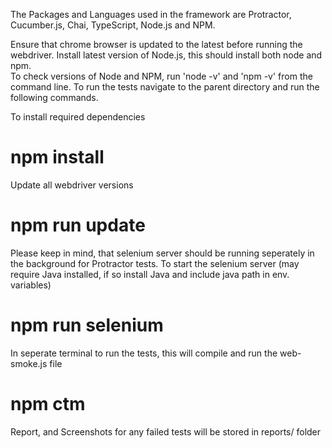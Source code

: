 The Packages and Languages used in the framework are Protractor, Cucumber.js, Chai, TypeScript, Node.js and NPM. 

Ensure that chrome browser is updated to the latest before running the webdriver.
Install latest version of Node.js, this should install both node and npm.  
To check versions of Node and NPM,  run 'node -v' and 'npm -v' from the command line.
To run the tests navigate to the parent directory and run the following commands.

To install required dependencies 
# npm install

Update all webdriver versions
# npm run update

Please keep in mind, that selenium server should be running seperately in the background for Protractor tests. 
To start the selenium server (may require Java installed, if so install Java and include java path in env. variables)
# npm run selenium

In seperate terminal to run the tests, this will compile and run the web-smoke.js file
# npm ctm


Report, and Screenshots for any failed tests will be stored in reports/ folder
